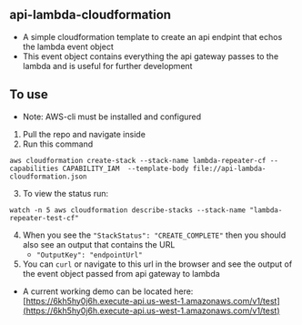 ## api-lambda-cloudformation

- A simple cloudformation template to create an api endpint that echos the lambda event object
- This event object contains everything the api gateway passes to the lambda and is useful for further development

## To use

- Note: AWS-cli must be installed and configured

1. Pull the repo and navigate inside
1. Run this command

```
aws cloudformation create-stack --stack-name lambda-repeater-cf --capabilities CAPABILITY_IAM  --template-body file://api-lambda-cloudformation.json
```

3. To view the status run:

```
watch -n 5 aws cloudformation describe-stacks --stack-name "lambda-repeater-test-cf"
```

4. When you see the `"StackStatus": "CREATE_COMPLETE"` then you should also see an output that contains the URL
   - `"OutputKey": "endpointUrl"`
5. You can `curl` or navigate to this url in the browser and see the output of the event object passed from api gateway to lambda

- A current working demo can be located here: [https://6kh5hy0j6h.execute-api.us-west-1.amazonaws.com/v1/test](https://6kh5hy0j6h.execute-api.us-west-1.amazonaws.com/v1/test)
